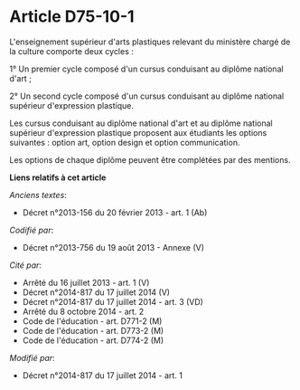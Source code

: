 # Article D75-10-1

L'enseignement supérieur d'arts plastiques relevant du ministère chargé de la culture comporte deux cycles : 

1° Un premier cycle composé d'un cursus conduisant au diplôme national d'art ; 

2° Un second cycle composé d'un cursus conduisant au diplôme national supérieur d'expression plastique. 

Les cursus conduisant au diplôme national d'art et au diplôme national supérieur d'expression plastique proposent aux
étudiants les options suivantes : option art, option design et option communication. 

Les options de chaque diplôme peuvent être complétées par des mentions.

**Liens relatifs à cet article**

_Anciens textes_:

  - Décret n°2013-156 du 20 février 2013 - art. 1 (Ab)

_Codifié par_:

  - Décret n°2013-756 du 19 août 2013 -  Annexe (V)

_Cité par_:

  - Arrêté du 16 juillet 2013 - art. 1 (V)
  - Décret n°2014-817 du 17 juillet 2014 (V)
  - Décret n°2014-817 du 17 juillet 2014 - art. 3 (VD)
  - Arrêté du 8 octobre 2014 - art. 2
  - Code de l'éducation - art. D771-2 (M)
  - Code de l'éducation - art. D773-2 (M)
  - Code de l'éducation - art. D774-2 (M)

_Modifié par_:

  - Décret n°2014-817 du 17 juillet 2014 - art. 1
